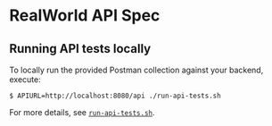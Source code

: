# RealWorld API Spec

## Running API tests locally

To locally run the provided Postman collection against your backend, execute:

```shell
$ APIURL=http://localhost:8080/api ./run-api-tests.sh
```

For more details, see [`run-api-tests.sh`](run-api-tests.sh).
